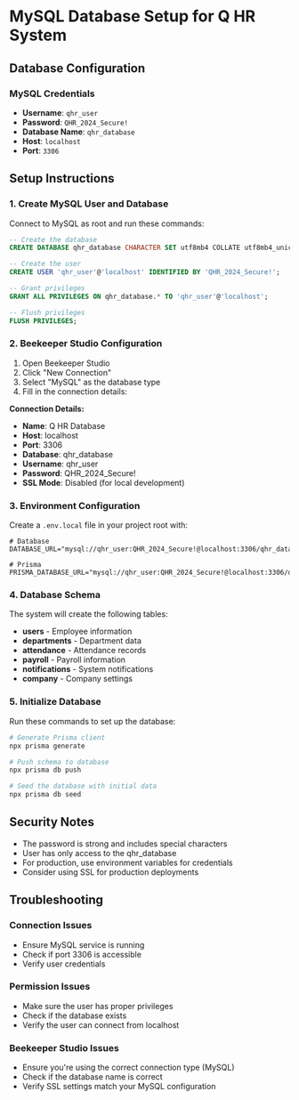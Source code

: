 # MySQL Database Setup for Q HR System

## Database Configuration

### MySQL Credentials
- **Username**: `qhr_user`
- **Password**: `QHR_2024_Secure!`
- **Database Name**: `qhr_database`
- **Host**: `localhost`
- **Port**: `3306`

## Setup Instructions

### 1. Create MySQL User and Database

Connect to MySQL as root and run these commands:

```sql
-- Create the database
CREATE DATABASE qhr_database CHARACTER SET utf8mb4 COLLATE utf8mb4_unicode_ci;

-- Create the user
CREATE USER 'qhr_user'@'localhost' IDENTIFIED BY 'QHR_2024_Secure!';

-- Grant privileges
GRANT ALL PRIVILEGES ON qhr_database.* TO 'qhr_user'@'localhost';

-- Flush privileges
FLUSH PRIVILEGES;
```

### 2. Beekeeper Studio Configuration

1. Open Beekeeper Studio
2. Click "New Connection"
3. Select "MySQL" as the database type
4. Fill in the connection details:

**Connection Details:**
- **Name**: Q HR Database
- **Host**: localhost
- **Port**: 3306
- **Database**: qhr_database
- **Username**: qhr_user
- **Password**: QHR_2024_Secure!
- **SSL Mode**: Disabled (for local development)

### 3. Environment Configuration

Create a `.env.local` file in your project root with:

```env
# Database
DATABASE_URL="mysql://qhr_user:QHR_2024_Secure!@localhost:3306/qhr_database"

# Prisma
PRISMA_DATABASE_URL="mysql://qhr_user:QHR_2024_Secure!@localhost:3306/qhr_database"
```

### 4. Database Schema

The system will create the following tables:

- **users** - Employee information
- **departments** - Department data
- **attendance** - Attendance records
- **payroll** - Payroll information
- **notifications** - System notifications
- **company** - Company settings

### 5. Initialize Database

Run these commands to set up the database:

```bash
# Generate Prisma client
npx prisma generate

# Push schema to database
npx prisma db push

# Seed the database with initial data
npx prisma db seed
```

## Security Notes

- The password is strong and includes special characters
- User has only access to the qhr_database
- For production, use environment variables for credentials
- Consider using SSL for production deployments

## Troubleshooting

### Connection Issues
- Ensure MySQL service is running
- Check if port 3306 is accessible
- Verify user credentials

### Permission Issues
- Make sure the user has proper privileges
- Check if the database exists
- Verify the user can connect from localhost

### Beekeeper Studio Issues
- Ensure you're using the correct connection type (MySQL)
- Check if the database name is correct
- Verify SSL settings match your MySQL configuration
